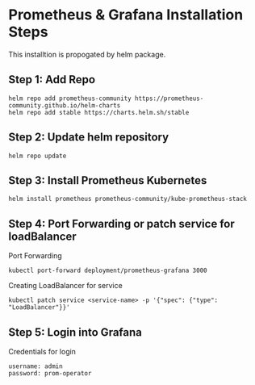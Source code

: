 # Prometheus & Grafana Installation Steps
This installtion is propogated by helm package.

## Step 1: Add Repo
```
helm repo add prometheus-community https://prometheus-community.github.io/helm-charts
helm repo add stable https://charts.helm.sh/stable
```

## Step 2: Update helm repository
```
helm repo update
```

## Step 3: Install Prometheus Kubernetes
```
helm install prometheus prometheus-community/kube-prometheus-stack
```

## Step 4: Port Forwarding or patch service for loadBalancer
Port Forwarding
```
kubectl port-forward deployment/prometheus-grafana 3000
```
Creating LoadBalancer for service
```
kubectl patch service <service-name> -p '{"spec": {"type": "LoadBalancer"}}'
```

## Step 5: Login into Grafana
Credentials for login
```
username: admin
password: prom-operator
```
